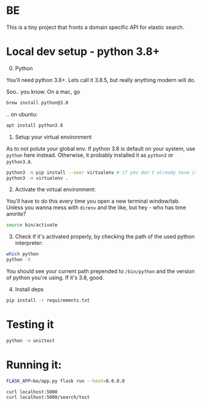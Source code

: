 
# BE

This is a tiny project that fronts a domain specific API for elastic search.

# Local dev setup - python 3.8+

0. Python

You'll need python 3.8+. Lets call it 3.8.5, but really anything modern will do.

Soo.. you know. On a mac, go

```bash
brew install python@3.8
```

.. on ubuntu: 

```bash
apt install python3.8
```


1. Setup your virtual environment

As to not polute your global env. If python 3.8 is default on your system, use `python` here instead. Otherwise, it probably installed it as `python3` or `python3.8`. 

```sh
python3 -m pip install --user virtualenv # if you don't already have it installed
python3 -m virtualenv .
```

2. Activate the virtual environment:

You'll have to do this every time you open a new terminal window/tab. Unless you wanna mess with `direnv` and the like, but hey - who has time amirite?

```sh
source bin/activate
```

3. Check if it's activated properly, by checking the path of the used python interpreter:

```sh
which python
python -V
```

You should see your current path prepended to `/bin/python` and the version of python you're using. If it's 3.8, good.


4. Install deps

```sh
pip install -r requirements.txt
```

# Testing it

```sh
python -m unittest
```


# Running it:

```sh
FLASK_APP=be/app.py flask run --host=0.0.0.0
```

```
curl localhost:5000
curl localhost:5000/search/test
```
